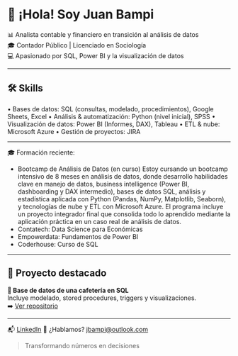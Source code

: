 # 👋 ¡Hola! Soy Juan Bampi

📊 Analista contable y financiero en transición al análisis de datos  
🎓 Contador Público | Licenciado en Sociología  
💻 Apasionado por SQL, Power BI y la visualización de datos

---

## 🛠️ Skills

• Bases de datos: SQL (consultas, modelado, procedimientos), Google Sheets, Excel
• Análisis & automatización: Python (nivel inicial), SPSS
• Visualización de datos: Power BI (Informes, DAX), Tableau
• ETL & nube: Microsoft Azure
• Gestión de proyectos: JIRA

---

🎓 Formación reciente:
- Bootcamp de Análisis de Datos (en curso)
Estoy cursando un bootcamp intensivo de 8 meses en análisis de datos, donde desarrollo habilidades clave en manejo de datos, business intelligence (Power BI, dashboarding y DAX intermedio), bases de datos SQL, análisis y estadística aplicada con Python (Pandas, NumPy, Matplotlib, Seaborn), y tecnologías de nube y ETL con Microsoft Azure. El programa incluye un proyecto integrador final que consolida todo lo aprendido mediante la aplicación práctica en un caso real de análisis de datos.
- Contatech: Data Science para Económicas
- Empowerdata: Fundamentos de Power BI
- Coderhouse: Curso de SQL
--- 

## 🚀 Proyecto destacado

**📁 Base de datos de una cafetería en SQL**  
Incluye modelado, stored procedures, triggers y visualizaciones.  
➡️ [Ver repositorio](https://github.com/juanbampi/create-coffe-sql)

---

📬 [LinkedIn](https://www.linkedin.com/in/juanbampi)
📩 ¿Hablamos? jbampi@outlook.com

> Transformando números en decisiones


